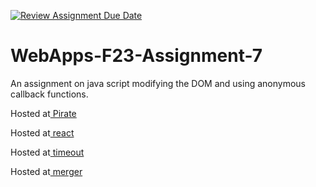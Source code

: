 [![Review Assignment Due Date](https://classroom.github.com/assets/deadline-readme-button-24ddc0f5d75046c5622901739e7c5dd533143b0c8e959d652212380cedb1ea36.svg)](https://classroom.github.com/a/Kv-XePEp)
# WebApps-F23-Assignment-7
An assignment on java script modifying the DOM and using anonymous callback functions.

Hosted at[ Pirate ](https://44-563-webapps-f23.github.io/44563-webapps-f23-assignment7-Nelluri047/pirate.html)

Hosted at[ react ](https://44-563-webapps-f23.github.io/44563-webapps-f23-assignment7-Nelluri047/react.html)

Hosted at[ timeout ](https://44-563-webapps-f23.github.io/44563-webapps-f23-assignment7-Nelluri047/timeout.html)

Hosted at[ merger ](https://44-563-webapps-f23.github.io/44563-webapps-f23-assignment7-Nelluri047/merger.html)

